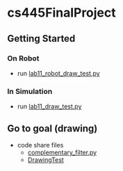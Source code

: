 # cs445FinalProject

## Getting Started
### On Robot
- run [lab11_robot_draw_test.py](lab11_robot_draw_test.py)

### In Simulation
- run [lab11_draw_test.py](lab11_draw_test.py)

## Go to goal (drawing)
- code share files
    - [complementary_filter.py](https://codeshare.io/axq9lk)
    - [DrawingTest](https://codeshare.io/5wlweB)